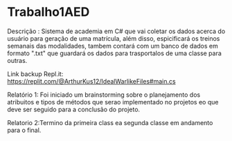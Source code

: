 # Trabalho1AED
Descrição : Sistema de academia em C# que vai coletar os dados acerca do usuário para geração de uma matrícula, além disso, espicificará os treinos semanais  das modalidades, tambem contará com um banco de dados em formato ".txt" que guardará os dados para trasportalos de uma classe para outras.

Link backup Repl.it: https://replit.com/@ArthurKus12/IdealWarlikeFiles#main.cs

Relatório 1:  Foi iniciado um brainstorming sobre o planejamento dos atribuitos e tipos de métodos que serao implementado no projetos eo que deve ser seguido para a conclusão do projeto.

Relatorio 2:Termino da primeira class ea segunda classe em andamento para o final.

